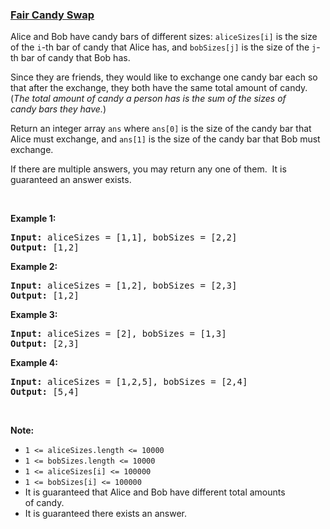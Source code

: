 ### [Fair Candy Swap](https://leetcode.com/problems/fair-candy-swap)

<p>Alice and Bob have candy bars of different sizes: <code>aliceSizes[i]</code> is the size of the <code>i</code>-th bar of candy that Alice has, and <code>bobSizes[j]</code> is the size of the <code>j</code>-th bar of candy that Bob has.</p>

<p>Since they are friends, they would like to exchange one candy bar each so that after the exchange, they both have the same total&nbsp;amount of candy.&nbsp; (<em>The total amount of candy&nbsp;a person has is the sum of the sizes of candy&nbsp;bars they have.</em>)</p>

<p>Return an integer array <code>ans</code>&nbsp;where <code>ans[0]</code> is the size of the candy bar that Alice must exchange, and <code>ans[1]</code> is the size of the candy bar that Bob must exchange.</p>

<p>If there are multiple answers, you may return any one of them.&nbsp; It is guaranteed an answer exists.</p>

<p>&nbsp;</p>

<div>
<p><strong>Example 1:</strong></p>

<pre>
<strong>Input: </strong>aliceSizes = <span id="example-input-1-1">[1,1]</span>, bobSizes = <span id="example-input-1-2">[2,2]</span>
<strong>Output: </strong><span id="example-output-1">[1,2]</span>
</pre>

<div>
<p><strong>Example 2:</strong></p>

<pre>
<strong>Input: </strong>aliceSizes = <span id="example-input-2-1">[1,2]</span>, bobSizes = <span id="example-input-2-2">[2,3]</span>
<strong>Output: </strong><span id="example-output-2">[1,2]</span>
</pre>

<div>
<p><strong>Example 3:</strong></p>

<pre>
<strong>Input: </strong>aliceSizes = <span id="example-input-3-1">[2]</span>, bobSizes = <span id="example-input-3-2">[1,3]</span>
<strong>Output: </strong><span id="example-output-3">[2,3]</span>
</pre>

<div>
<p><strong>Example 4:</strong></p>

<pre>
<strong>Input: </strong>aliceSizes = <span id="example-input-4-1">[1,2,5]</span>, bobSizes = <span id="example-input-4-2">[2,4]</span>
<strong>Output: </strong><span id="example-output-4">[5,4]</span>
</pre>

<p>&nbsp;</p>

<p><strong><span>Note:</span></strong></p>

<ul>
	<li><span><code>1 &lt;= aliceSizes.length &lt;= 10000</code></span></li>
	<li><span><code>1 &lt;= bobSizes.length &lt;= 10000</code></span></li>
	<li><code><span>1 &lt;= aliceSizes[i] &lt;= 100000</span></code></li>
	<li><code><span>1 &lt;= bobSizes[i] &lt;= 100000</span></code></li>
	<li>It is guaranteed that Alice and Bob have different total amounts of&nbsp;candy.</li>
	<li>It is guaranteed there exists an&nbsp;answer.</li>
</ul>
</div>
</div>
</div>
</div>
